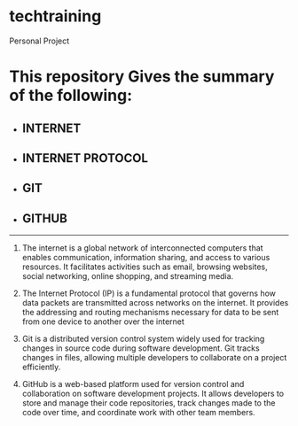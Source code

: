 # techtraining
Personal Project
# This repository Gives the summary of the following:

* ## INTERNET

* ## INTERNET PROTOCOL

* ## GIT

* ## GITHUB

------

1. The internet is a global network of interconnected computers that enables communication, information sharing, and access to various resources. It facilitates activities such as email, browsing websites, social networking, online shopping, and streaming media.

2. The Internet Protocol (IP) is a fundamental protocol that governs how data packets are transmitted across networks on the internet. It provides the addressing and routing mechanisms necessary for data to be sent from one device to another over the internet

3. Git is a distributed version control system widely used for tracking changes in source code during software development.
Git tracks changes in files, allowing multiple developers to collaborate on a project efficiently.

4. GitHub is a web-based platform used for version control and collaboration on software development projects. It allows developers to store and manage their code repositories, track changes made to the code over time, and coordinate work with other team members.
